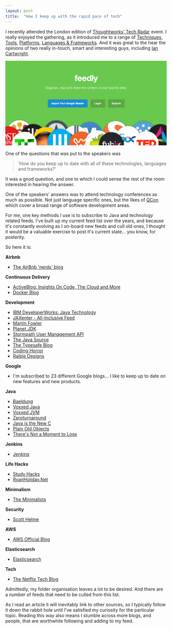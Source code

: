 ```yaml
---
layout: post
title:  "How I keep up with the rapid pace of tech"
---
```


I recently attended the London edition of [Thoughtworks' Tech Radar](http://www.thoughtworks.com/radar) event. I really enjoyed the gathering, as it introduced me to a range of [Techniques](http://www.thoughtworks.com/radar/techniques), [Tools](http://www.thoughtworks.com/radar/tools), [Platforms](http://www.thoughtworks.com/radar/platforms), [Languages & Frameworks](http://www.thoughtworks.com/radar/languages-and-frameworks). And it was great to the hear the opinions of two really in-touch, smart and interesting guys, including [Ian Cartwright](https://www.linkedin.com/pub/ian-cartwright/0/952/282).

![](/assets/img/2015-03-29-feedly-1.jpg)

One of the questions that was put to the speakers was 
> 'How do you keep up to date with all of these technologies, languages and frameworks?' 

It was a good question, and one to which I could sense the rest of the room interested in hearing the answer. 

One of the speakers' answers was to attend technology conferences as much as possible. Not just language specific ones, but the likes of [QCon](http://qconlondon.com/) which cover a broad range of software development areas.

For me, one key methods I use is to subscribe to Java and technology related feeds. I've built up my current feed list over the years, and because it's constantly evolving as I on-board new feeds and cull old ones, I thought it would be a valuable exercise to post it's current state... you know, for posterity.

So here it is:

**Airbnb**

* [The AirBnb 'nerds' blog](http://nerds.airbnb.com)

**Continuous Delivery**

* [ActiveBlog: Insights On Code, The Cloud and More](http://www.activestate.com/blog/rss.xml) 
* [Docker Blog](https://blog.docker.com/) 

**Development**

* [IBM DeveloperWorks: Java Technology](http://www.ibm.com/developerworks/) 
* [JAXenter - All-Inclusive Feed](http://jaxenter.com/)
* [Martin Fowler](http://martinfowler.com/) 
* [Planet JDK](http://planetjdk.org/) 
* [Stormpath User Management API](https://stormpath.com/) 
* [The Java Source](https://blogs.oracle.com/java/) 
* [The Typesafe Blog](http://typesafe.com/blog) 
* [Coding Horror](http://blog.codinghorror.com/)
* [Raible Designs](http://raibledesigns.com/rd/) 

**Google**

* I'm subscribed to 23 different Google blogs... I like to keep up to date on new features and new products.

**Java**

* [Baeldung](http://www.baeldung.com/) 
* [Voxxed Java](https://www.voxxed.com/) 
* [Voxxed JVM](https://www.voxxed.com/) 
* [Zeroturnaround](http://zeroturnaround.com/)
* [Java is the New C](http://java-is-the-new-c.blogspot.com/) 
* [Plain Old Objects](http://plainoldobjects.com/) 
* [There's Not a Moment to Lose](http://mreinhold.org/blog/) 

**Jenkins**

* [Jenkins](http://jenkins-ci.org/) 

**Life Hacks**

* [Study Hacks](http://calnewport.com/) 
* [RyanHoliday.Net](http://ryanholiday.net/)

**Minimalism**

* [The Minimalists](http://www.theminimalists.com/feed/)

**Security**

* [Scott Helme](https://scotthelme.co.uk/)

**AWS**

* [AWS Official Blog](https://aws.amazon.com/blogs/aws/)

**Elasticsearch**

* [Elasticsearch](https://www.elastic.co/)

**Tech**

* [The Netflix Tech Blog](http://techblog.netflix.com/)

Admittedly, my folder organisation leaves a lot to be desired. And there are a number of feeds that need to be culled from this list.

As I read an article it will inevitably link to other sources, so I typically follow it down the rabbit hole until I've satisfied my curiosity for the particular topic. Reading this way also means I stumble across more blogs, and people, that are worthwhile following and adding to my feed.